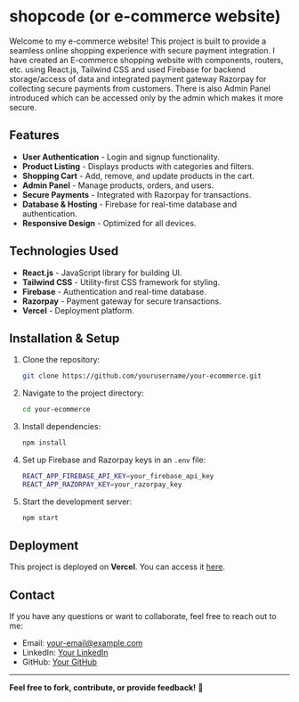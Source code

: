 # shopcode (or e-commerce website)
Welcome to my e-commerce website! This project is built to provide a seamless online shopping experience with secure payment integration.
I have created an E-commerce shopping website with components, routers, etc. using React.js, Tailwind CSS and used Firebase for backend storage/access of data and integrated payment gateway Razorpay for collecting secure payments from customers. There is also Admin Panel introduced which can be accessed only by the admin which makes it more secure.

## Features
- **User Authentication** - Login and signup functionality.
- **Product Listing** - Displays products with categories and filters.
- **Shopping Cart** - Add, remove, and update products in the cart.
- **Admin Panel** - Manage products, orders, and users.
- **Secure Payments** - Integrated with Razorpay for transactions.
- **Database & Hosting** - Firebase for real-time database and authentication.
- **Responsive Design** - Optimized for all devices.

## Technologies Used
- **React.js** - JavaScript library for building UI.
- **Tailwind CSS** - Utility-first CSS framework for styling.
- **Firebase** - Authentication and real-time database.
- **Razorpay** - Payment gateway for secure transactions.
- **Vercel** - Deployment platform.

## Installation & Setup
1. Clone the repository:
   ```bash
   git clone https://github.com/yourusername/your-ecommerce.git
   ```
2. Navigate to the project directory:
   ```bash
   cd your-ecommerce
   ```
3. Install dependencies:
   ```bash
   npm install
   ```
4. Set up Firebase and Razorpay keys in an `.env` file:
   ```bash
   REACT_APP_FIREBASE_API_KEY=your_firebase_api_key
   REACT_APP_RAZORPAY_KEY=your_razorpay_key
   ```
5. Start the development server:
   ```bash
   npm start
   ```

## Deployment
This project is deployed on **Vercel**. You can access it [here](your-live-link.com).

## Contact
If you have any questions or want to collaborate, feel free to reach out to me:
- Email: your-email@example.com
- LinkedIn: [Your LinkedIn](https://linkedin.com/in/yourusername)
- GitHub: [Your GitHub](https://github.com/yourusername)

---
**Feel free to fork, contribute, or provide feedback!** 🚀

